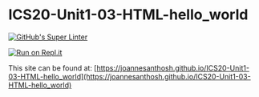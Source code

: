 # ICS20-Unit1-03-HTML-hello_world
[![GitHub's Super Linter](https://github.com/joannesanthosh/ICS20-Unit1-03-HTML-hello_world/workflows/GitHub's%20Super%20Linter/badge.svg)](https://github.com/joannesanthosh/ICS20-Unit1-03-HTML-hello_world/actions)



[![Run on Repl.it](https://repl.it/badge/github/joannesanthosh/ICS20-Unit1-03-HTML-hello_world)](https://repl.it/github/joannesanthosh/ICS20-Unit1-03-HTML-hello_world)

This site can be found at: [https://joannesanthosh.github.io/ICS20-Unit1-03-HTML-hello_world](https://joannesanthosh.github.io/ICS20-Unit1-03-HTML-hello_world)
